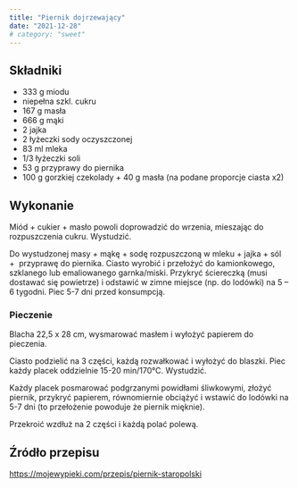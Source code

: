 ```yaml
---
title: "Piernik dojrzewający"
date: "2021-12-28"
# category: "sweet"
---
```


## Składniki

- 333 g miodu
- niepełna szkl. cukru
- 167 g masła
- 666 g mąki
- 2 jajka
- 2 łyżeczki sody oczyszczonej
- 83 ml mleka
- 1/3 łyżeczki soli
- 53 g przyprawy do piernika
- 100 g gorzkiej czekolady + 40 g masła (na podane proporcje ciasta x2)

## Wykonanie

Miód + cukier + masło powoli doprowadzić do wrzenia, mieszając do rozpuszczenia cukru. Wystudzić.

Do wystudzonej masy + mąkę + sodę rozpuszczoną w mleku + jajka + sól +  przyprawę do piernika. Ciasto wyrobić i przełożyć do kamionkowego, szklanego lub emaliowanego garnka/miski. Przykryć ściereczką (musi dostawać się powietrze) i odstawić w zimne miejsce (np. do lodówki) na 5 – 6 tygodni. Piec 5-7 dni przed konsumpcją.

### Pieczenie

Blacha 22,5 x 28 cm, wysmarować masłem i wyłożyć papierem do pieczenia.

Ciasto podzielić na 3 części, każdą rozwałkować i wyłożyć do blaszki. Piec każdy placek oddzielnie 15-20 min/170°C. Wystudzić.

Każdy placek posmarować podgrzanymi powidłami śliwkowymi, złożyć piernik, przykryć papierem, równomiernie obciążyć i wstawić do lodówki na 5-7 dni (to przełożenie powoduje że piernik mięknie).

Przekroić wzdłuż na 2 części i każdą polać polewą.

## Źródło przepisu

<https://mojewypieki.com/przepis/piernik-staropolski>
